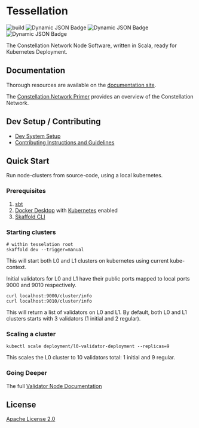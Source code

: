 # Tessellation

![build](https://img.shields.io/github/actions/workflow/status/Constellation-Labs/tessellation/release.yml?label=build)
![Dynamic JSON Badge](https://img.shields.io/badge/dynamic/json?url=https%3A%2F%2Fl0-lb-testnet.constellationnetwork.io%2Fnode%2Finfo&query=%24.version&label=TestNet)
![Dynamic JSON Badge](https://img.shields.io/badge/dynamic/json?url=https%3A%2F%2Fl0-lb-integrationnet.constellationnetwork.io%2Fnode%2Finfo&query=%24.version&label=IntegrationNet)
![Dynamic JSON Badge](https://img.shields.io/badge/dynamic/json?url=https%3A%2F%2Fl0-lb-mainnet.constellationnetwork.io%2Fnode%2Finfo&query=%24.version&label=MainNet)

The Constellation Network Node Software, written in Scala, ready for Kubernetes Deployment.

## Documentation

Thorough resources are available on the [documentation site](https://docs.constellationnetwork.io).

The [Constellation Network Primer](https://docs.constellationnetwork.io/learn) provides an overview of the Constellation Network.

## Dev Setup / Contributing

* [Dev System Setup](SETUP.md)
* [Contributing Instructions and Guidelines](CONTRIBUTING.md)

## Quick Start

Run node-clusters from source-code, using a local kubernetes.

### Prerequisites

1. [sbt](https://www.scala-sbt.org/)
2. [Docker Desktop](https://www.docker.com/get-started/) with [Kubernetes](https://docs.docker.com/desktop/kubernetes/) enabled
3. [Skaffold CLI](https://skaffold.dev/docs/install/#standalone-binary)

### Starting clusters

```
# within tesselation root
skaffold dev --trigger=manual
```

This will start both L0 and L1 clusters on kubernetes using current kube-context.

Initial validators for L0 and L1 have their public ports mapped to local ports 9000 and 9010 respectively.

```
curl localhost:9000/cluster/info
curl localhost:9010/cluster/info
```

This will return a list of validators on L0 and L1. By default, both L0 and L1 clusters starts with 3 validators 
(1 initial and 2 regular).

### Scaling a cluster

```
kubectl scale deployment/l0-validator-deployment --replicas=9
```

This scales the L0 cluster to 10 validators total: 1 initial and 9 regular.

### Going Deeper

The full [Validator Node Documentation](https://docs.constellationnetwork.io/validate/)


## License

[Apache License 2.0](LICENSE)
